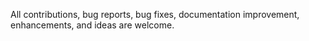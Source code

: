 All contributions, bug reports, bug fixes, documentation improvement, enhancements, and ideas are welcome.
